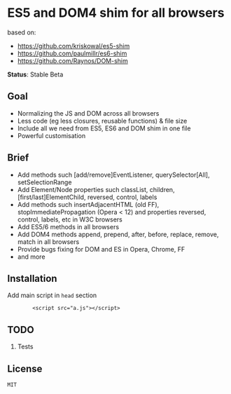﻿
# ES5 and DOM4 shim for all browsers
based on:

- https://github.com/kriskowal/es5-shim
- https://github.com/paulmillr/es6-shim
- https://github.com/Raynos/DOM-shim

__Status__: Stable Beta

## Goal

 - Normalizing the JS and DOM across all browsers
 - Less code (eg less closures, reusable functions) & file size
 - Include all we need from ES5, ES6 and DOM shim in one file
 - Powerful customisation

## Brief

 - Add methods such [add/remove]EventListener, querySelector[All], setSelectionRange
 - Add Element/Node properties such classList, children, [first/last]ElementChild, reversed, control, labels
 - Add methods such insertAdjacentHTML (old FF), stopImmediatePropagation  (Opera < 12) and properties reversed, control, labels, etc in W3C browsers
 - Add ES5/6 methods in all browsers
 - Add DOM4 methods append, prepend, after, before, replace, remove, match in all browsers
 - Provide bugs fixing for DOM and ES in Opera, Chrome, FF
 - and more

## Installation
  Add main script in `head` section
  
            <script src="a.js"></script>

## TODO
1. Tests

## License

    MIT
